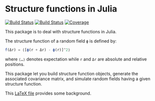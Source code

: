 # Structure functions in Julia

[![Build Status](https://github.com/emmt/StructureFunctions.jl/actions/workflows/CI.yml/badge.svg?branch=main)](https://github.com/emmt/StructureFunctions.jl/actions/workflows/CI.yml?query=branch%3Amain) [![Build Status](https://ci.appveyor.com/api/projects/status/github/emmt/StructureFunctions.jl?svg=true)](https://ci.appveyor.com/project/emmt/StructureFunctions-jl) [![Coverage](https://codecov.io/gh/emmt/StructureFunctions.jl/branch/main/graph/badge.svg)](https://codecov.io/gh/emmt/StructureFunctions.jl)

This package is to deal with structure functions in Julia.

The structure function of a random field `ϕ` is defined by:

``` julia
f(Δr) = ⟨[ϕ(r + Δr) - ϕ(r)]^2⟩
```

where `⟨…⟩` denotes expectation while `r` and `Δr` are absolute and relative
positions.

This package let you build structure function objects, generate the associated
covariance matrix, and simulate random fields having a given structure function.

This [LaTeX file](notes/structure-functions.tex) provides some background.
